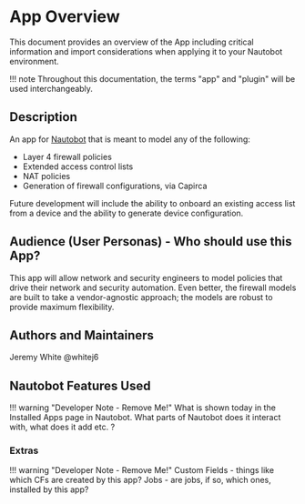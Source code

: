 # App Overview

This document provides an overview of the App including critical information and import considerations when applying it to your Nautobot environment.

!!! note
    Throughout this documentation, the terms "app" and "plugin" will be used interchangeably.

## Description

An app for [Nautobot](https://github.com/nautobot/nautobot) that is meant to model any of the following:

- Layer 4 firewall policies
- Extended access control lists
- NAT policies
- Generation of firewall configurations, via Capirca

Future development will include the ability to onboard an existing access list from a device and the ability to generate device configuration.

## Audience (User Personas) - Who should use this App?

This app will allow network and security engineers to model policies that drive their network and security automation. Even better, the firewall models are built to take a vendor-agnostic approach; the models are robust to provide maximum flexibility.

## Authors and Maintainers

Jeremy White @whitej6

## Nautobot Features Used

!!! warning "Developer Note - Remove Me!"
    What is shown today in the Installed Apps page in Nautobot. What parts of Nautobot does it interact with, what does it add etc. ?

### Extras

!!! warning "Developer Note - Remove Me!"
    Custom Fields - things like which CFs are created by this app?
    Jobs - are jobs, if so, which ones, installed by this app?
